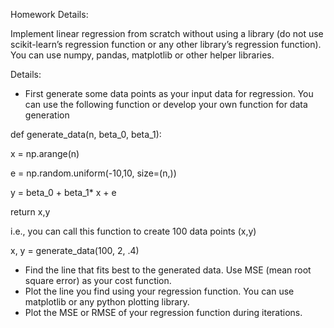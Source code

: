 Homework Details:

Implement linear regression from scratch without using a library (do not use scikit-learn’s regression function or any other library’s regression function). 
You can use numpy, pandas, matplotlib or other helper libraries.

Details:

- First generate some data points as your input data for regression. You can use the following function or develop your own function for data generation

def generate_data(n, beta_0, beta_1):

x = np.arange(n)

e = np.random.uniform(-10,10, size=(n,))

y = beta_0 + beta_1* x + e

return x,y

i.e., you can call this function to create 100 data points (x,y)

x, y = generate_data(100, 2, .4)


- Find the line that fits best to the generated data. Use MSE (mean root square error) as your cost function.
- Plot the line you find using your regression function. You can use matplotlib  or any python plotting library.
- Plot the MSE or RMSE of your regression function during iterations.
